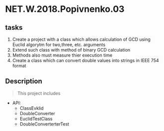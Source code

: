 # NET.W.2018.Popivnenko.03

## tasks
1) Create a project with a class which allows calculation of GCD using Euclid algorytm for two,three, etc. arguments
2) Extend such class with method of binary GCD calculation
3) Methods also must measure thier execution time
4) Create a class which can convert double values into strings in IEEE 754 format

## Description
> This project includes
* API:
	* ClassEvklid
    * DoubleConverter
    * EuclidTestClass
    * DoubleConverterterTest